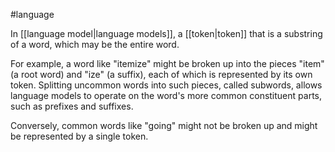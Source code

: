 #language

In [[language model|language models]], a [[token|token]] that is a
substring of a word, which may be the entire word.

For example, a word like &quot;itemize&quot; might be broken up into the pieces &quot;item&quot;
(a root word) and &quot;ize&quot; (a suffix), each of which is represented by its own
token. Splitting uncommon words into such pieces, called subwords, allows
language models to operate on the word&#39;s more common constituent parts,
such as prefixes and suffixes.

Conversely, common words like &quot;going&quot; might not be broken up and might be
represented by a single token.

